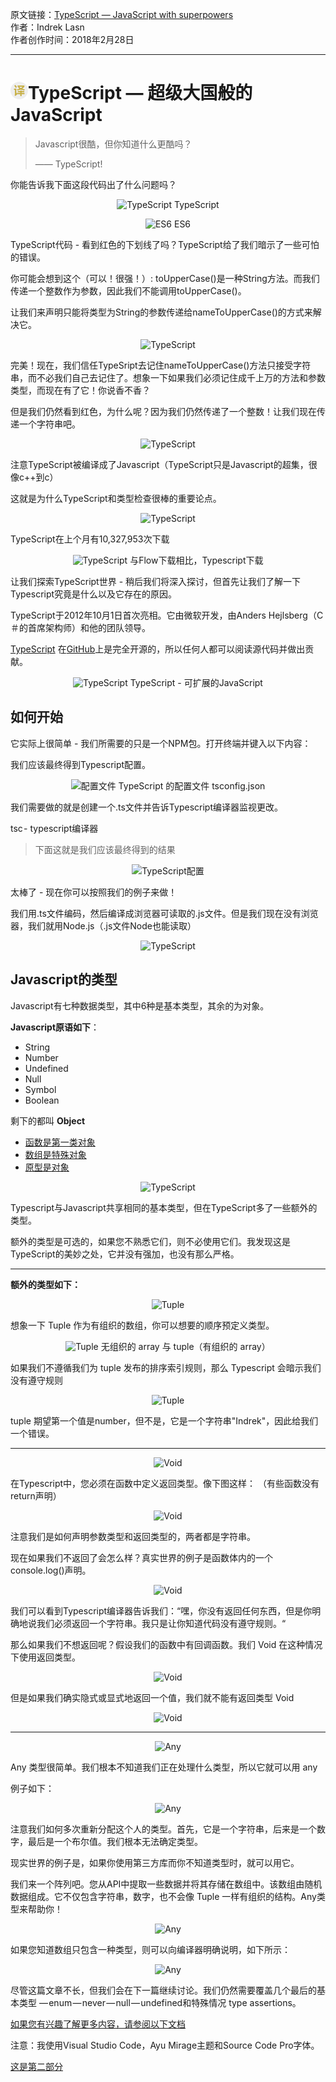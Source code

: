 原文链接：[TypeScript — JavaScript with superpowers](https://medium.freecodecamp.org/typescript-javascript-with-super-powers-a333b0fcabc9 "TypeScript — 超级大国般的JavaScript") <br/>
作者：Indrek Lasn <br/>
作者创作时间：2018年2月28日

------------------------------------------------------------------------------------------------

# <img src="https://github.com/jimwong666/FEstart/blob/master/translatedArticles/images/publicFile/icon_teranlation.png" alt="译文">TypeScript — 超级大国般的JavaScript

> Javascript很酷，但你知道什么更酷吗？
> 
> —— TypeScript!

你能告诉我下面这段代码出了什么问题吗？

<p align="center">
<img src="https://www.strilliant.com/images/1*IgMNDPa6Oq8De5f7Pvnmnw.png" alt="TypeScript">
TypeScript
</p>

<p align="center">
<img src="https://www.strilliant.com/images/1*TV6Dyfy3Bmul2JPC7eyKaQ.png" alt="ES6">
ES6
</p>

TypeScript代码 - 看到红色的下划线了吗？TypeScript给了我们暗示了一些可怕的错误。

你可能会想到这个（可以！很强！）: toUpperCase()是一种String方法。而我们传递一个整数作为参数，因此我们不能调用toUpperCase()。

让我们来声明只能将类型为String的参数传递给nameToUpperCase()的方式来解决它。

<p align="center">
<img src="https://www.strilliant.com/images/1*N0xiNAjnnX3CijE82PpTjA.png" alt="TypeScript">
</p>

完美！现在，我们信任TypeSript去记住nameToUpperCase()方法只接受字符串，而不必我们自己去记住了。想象一下如果我们必须记住成千上万的方法和参数类型，而现在有了它！你说香不香？

但是我们仍然看到红色，为什么呢？因为我们仍然传递了一个整数！让我们现在传递一个字符串吧。

<p align="center">
<img src="https://www.strilliant.com/images/1*4JtcPUxZ7NPyf5gxhPqs2Q.png" alt="TypeScript">
</p>

注意TypeScript被编译成了Javascript（TypeScript只是Javascript的超集，很像c++到c）

这就是为什么TypeScript和类型检查很棒的重要论点。

<p align="center">
<img src="https://www.strilliant.com/images/1*AgAGlFdiYSiYKZLW9fNvuw.png" alt="TypeScript">
</p>

TypeScript在上个月有10,327,953次下载

<p align="center">
<img src="https://www.strilliant.com/images/1*12nXNNgYHMLqWl7FWe4mwQ.png" alt="TypeScript">
与Flow下载相比，Typescript下载
</p>

让我们探索TypeScript世界 - 稍后我们将深入探讨，但首先让我们了解一下Typescript究竟是什么以及它存在的原因。

TypeScript于2012年10月1日首次亮相。它由微软开发，由Anders Hejlsberg（C＃的首席架构师）和他的团队领导。

[TypeScript](https://www.typescriptlang.org/ "TypeScript") 在[GitHub](https://github.com/Microsoft/TypeScript "GitHub")上是完全开源的，所以任何人都可以阅读源代码并做出贡献。

<p align="center">
<img src="https://www.strilliant.com/images/1*4DNoN1QejqOlOFNft6teuw.png" alt="TypeScript">
TypeScript - 可扩展的JavaScript
</p>

## 如何开始

它实际上很简单 - 我们所需要的只是一个NPM包。打开终端并键入以下内容：

我们应该最终得到Typescript配置。

<p align="center">
<img src="https://www.strilliant.com/images/1*0a1jcXX5gYTRnVCkgisYbQ.png" alt="配置文件">
TypeScript 的配置文件 tsconfig.json
</p>

我们需要做的就是创建一个.ts文件并告诉Typescript编译器监视更改。

tsc - typescript编译器

> 下面这就是我们应该最终得到的结果

<p align="center">
<img src="https://www.strilliant.com/images/1*ervvuE5kcy2isO1zTDL_0w.png" alt="TypeScript配置">
</p>

太棒了 - 现在你可以按照我们的例子来做！

我们用.ts文件编码，然后编译成浏览器可读取的.js文件。但是我们现在没有浏览器，我们就用Node.js（.js文件Node也能读取）

<p align="center">
<img src="https://www.strilliant.com/images/1*6VLCkqegvidS5dJm-e7zSA.png" alt="TypeScript">
</p>

## Javascript的类型

Javascript有七种数据类型，其中6种是基本类型，其余的为对象。

**Javascript原语如下**：

* String
* Number
* Undefined
* Null
* Symbol
* Boolean

剩下的都叫 **Object**

* [函数是第一类对象](https://en.wikipedia.org/wiki/Function_object#In_JavaScript "Functions are first class objects")
* [数组是特殊对象](https://stackoverflow.com/questions/5048371/are-javascript-arrays-primitives-strings-objects/5048482#5048482 "Arrays are special objects")
* [原型是对象](http://raganwald.com/2015/06/10/mixins.html "Prototypes are objects")

<p align="center">
<img src="https://www.strilliant.com/images/1*9FeYC-4ZEsKAQ565pEdTqw.png" alt="TypeScript">
</p>

Typescript与Javascript共享相同的基本类型，但在TypeScript多了一些额外的类型。

额外的类型是可选的，如果您不熟悉它们，则不必使用它们。我发现这是TypeScript的美妙之处，它并没有强加，也没有那么严格。

<hr />

**额外的类型如下：**

<p align="center">
<img src="https://www.strilliant.com/images/1*QlcVGtDb2FVJjkQRIh6gLQ.png" alt="Tuple">
</p>

想象一下 Tuple 作为有组织的数组，你可以想要的顺序预定义类型。

<p align="center">
<img src="https://www.strilliant.com/images/1*tF_IxeUVobcsA2BiBbConA.png" alt="Tuple">
无组织的 array 与 tuple（有组织的 array）
</p>

如果我们不遵循我们为 tuple 发布的排序索引规则，那么 Typescript 会暗示我们没有遵守规则

<p align="center">
<img src="https://www.strilliant.com/images/1*6LvBeYZZrPTaxNIBkzQKAQ.png" alt="Tuple">
</p>

tuple 期望第一个值是number，但不是，它是一个字符串"Indrek"，因此给我们一个错误。

<hr />

<p align="center">
<img src="https://www.strilliant.com/images/1*Bto4sAfIzfV3EIyYS04JmA.png" alt="Void">
</p>

在Typescript中，您必须在函数中定义返回类型。像下图这样：
（有些函数没有return声明）

<p align="center">
<img src="https://www.strilliant.com/images/1*AboEEgZSSq9YvI-Y6KLBgA.png" alt="Void">
</p>

注意我们是如何声明参数类型和返回类型的，两者都是字符串。

现在如果我们不返回了会怎么样？真实世界的例子是函数体内的一个console.log()声明。

<p align="center">
<img src="https://www.strilliant.com/images/1*EI69g4tgKBUJYp6BZkignQ.png" alt="Void">
</p>

我们可以看到Typescript编译器告诉我们：“嘿，你没有返回任何东西，但是你明确地说我们必须返回一个字符串。我只是让你知道代码没有遵守规则。“

那么如果我们不想返回呢？假设我们的函数中有回调函数。我们 Void 在这种情况下使用返回类型。

<p align="center">
<img src="https://www.strilliant.com/images/1*JJdm0IAG6MOvVwKh-XUS-w.png" alt="Void">
</p>

但是如果我们确实隐式或显式地返回一个值，我们就不能有返回类型 Void

<p align="center">
<img src="https://www.strilliant.com/images/1*LYPDIzRpqPZtg03qMz_5SQ.png" alt="Void">
</p>

<hr />

<p align="center">
<img src="https://www.strilliant.com/images/1*DHGUJYw9MdbnobyC1wf0Pg.png" alt="Any">
</p>

Any 类型很简单。我们根本不知道我们正在处理什么类型，所以它就可以用 any

例子如下：

<p align="center">
<img src="https://www.strilliant.com/images/1*aDKDyw7uN7cbA7QMjpm3GA.png" alt="Any">
</p>

注意我们如何多次重新分配这个人的类型。首先，它是一个字符串，后来是一个数字，最后是一个布尔值。我们根本无法确定类型。

现实世界的例子是，如果你使用第三方库而你不知道类型时，就可以用它。

我们来一个阵列吧。您从API中提取一些数据并将其存储在数组中。该数组由随机数据组成。它不仅包含字符串，数字，也不会像 Tuple 一样有组织的结构。Any类型来帮助你！

<p align="center">
<img src="https://www.strilliant.com/images/1*nDGWiVcZHWXRPT3NMqHeuQ.png" alt="Any">
</p>

如果您知道数组只包含一种类型，则可以向编译器明确说明，如下所示：

<p align="center">
<img src="https://www.strilliant.com/images/1*AT2v5vHOq9_kuraL2E2hnA.png" alt="Any">
</p>

尽管这篇文章不长，但我们会在下一篇继续讨论。我们仍然需要覆盖几个最后的基本类型 — enum — never — null — undefined和特殊情况 type assertions。

[如果您有兴趣了解更多内容，请参阅以下文档](https://www.typescriptlang.org/docs/handbook/basic-types.html "TypeScript")

注意：我使用Visual Studio Code，Ayu Mirage主题和Source Code Pro字体。

[这是第二部分](https://www.strilliant.com/2018/03/08/typescript-%E2%80%94-javascript-with-superpowers-%E2%80%94-part-ii-%E2%80%93-cleversonder-%E2%80%93-medium/ "TypeScript — JavaScript with superpowers II")